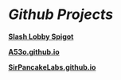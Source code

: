 # _Github Projects_

[**Slash Lobby Spigot**](https://github.com/A53o/Slash-Lobby-Spigot)

[**A53o.github.io**](https://github.com/A53o/A53o.github.io)

[**SirPancakeLabs.github.io**](https://github.com/SirPancakeLabs/SirPancakeLabs.github.io)


